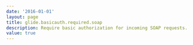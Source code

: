 ```yaml
---
date: '2016-01-01'
layout: page
title: glide.basicauth.required.soap
description: Require basic authorization for incoming SOAP requests. 
value: true 
---
```

